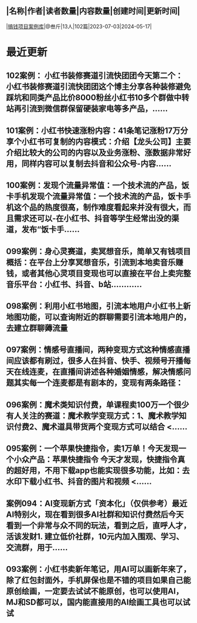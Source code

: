 |名称|作者|读者数量|内容数量|创建时间|更新时间|
---
|[搞钱项目案例库](https://xiaobot.net/p/sanjin123?refer=0b133df9-27dc-423b-8101-639049001c13)|@叁斤|13人|102篇|2023-07-03|2024-05-17|

# 最近更新
## 102案例： 小红书装修赛道引流快团团今天第二个： 小红书装修赛道引流快团团这个博主分享各种装修避免踩坑和同类产品比价8000粉丝小红书10多个群做中转站再引流到微信群保留硬装家电等多产品，......
## 101案例：小红书快速涨粉内容：41条笔记涨粉17万分享个小红书可复制的内容模式：介绍【龙头公司】主要介绍比较大的公司的内容以及业务涨粉、涨数据非常好用，同样内容可以复制去抖音和公众号-内容......
## 100案例：发现个流量异常值：一个技术流的产品，饭卡手机发现个流量异常值：一个技术流的产品，饭卡手机这个品的热度很高，制作难度看起来并没有很大，而且需求还可以-在小红书、抖音等学生经常出没的渠道，发布“饭卡手......
## 099案例：身心灵赛道，卖冥想音乐，简单又有钱项目概括：在平台上分享冥想音乐，引流到本地卖音乐赚钱，或者其他心灵项目变现也可以直接在平台上卖完整音乐平台：小红书、抖音、b站……......
## 098案例：利用小红书地图，引流本地用户小红书上新地图功能，可以查询附近的群聊需要引流本地用户的，去建立群聊薅流量
## 097案例：情感号直播间，两种变现方式这种情感直播间应该都有刷过，很多人在抖音、快手、视频号开播每天在线连麦，在直播间讲述各种婚姻情感，解决情感问题其实每一个连麦都是有剧本的，变现有两条路径：
## 096案例：魔术类知识付费，单课程卖100万一个很少有人关注的赛道：魔术教学变现方式：1、魔术教学知识付费2、魔术道具带货两个变现方式可以结合 <......
## 095案例：一个苹果快捷指令，卖1万单！今天发现一个小众产品：苹果快捷指令 今天才发现，快捷指令真的超好用，不用下载app也能实现很多功能，比如：去水印下载小红书、抖音的图片和视频 <......
## 案例094：AI变现新方式「资本化」（仅供参考）最近AI特别火，现在看到很多AI社群和知识付费然后今天看到一个非常与众不同的玩法，看到之后，直呼人才，活该发财1. 建立低价社群，10元内加入围观、学习、交流群，用于......
## 093案例：小红书卖新年笔记，用AI可以画新年来了，除了红包封面外，手机屏保也是不错的项目如果自己能原创绘画，一定要去试试不能原创，也可以使用AI，MJ和SD都可以，国内能直接用的AI绘画工具也可以试试

